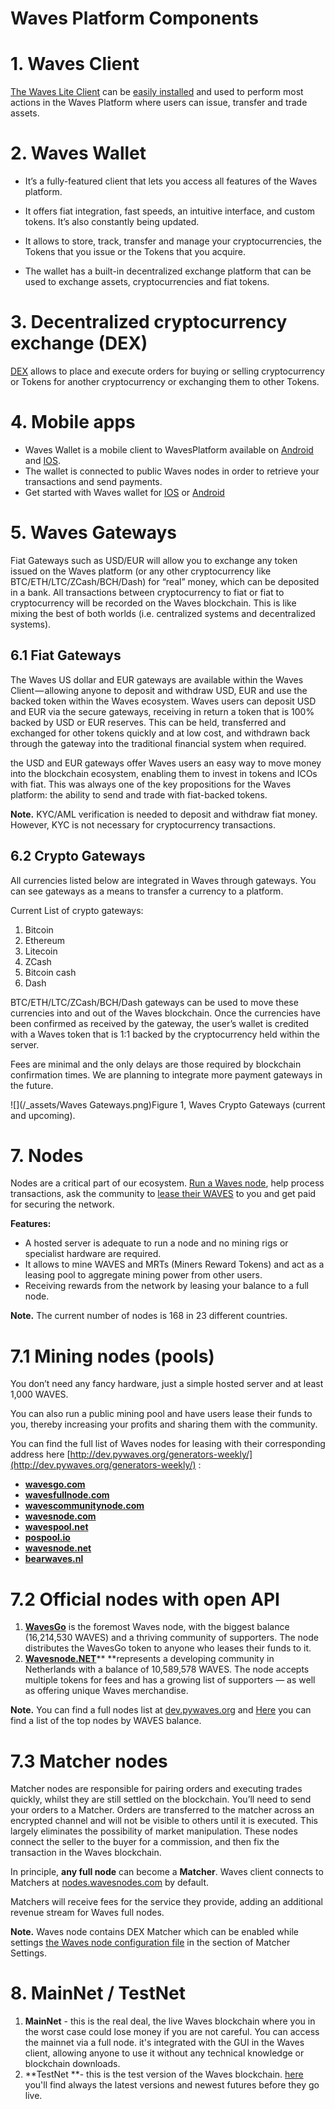 # Waves Platform Components

# 1. Waves Client

[The Waves Lite Client](https://beta.wavesplatform.com) can be [easily installed](en/waves-client/install-waves-client.md) and used to perform most actions in the Waves Platform where users can issue, transfer and trade assets.

# 2. Waves Wallet

* It’s a fully-featured client that lets you access all features of the Waves platform.

* It offers fiat integration, fast speeds, an intuitive interface, and custom tokens. It’s also constantly being updated.

* It allows to store, track, transfer and manage your cryptocurrencies, the Tokens that you issue or the Tokens that you acquire.

* The wallet has a built-in decentralized exchange platform that can be used to exchange assets, cryptocurrencies and fiat tokens.

# 3. Decentralized cryptocurrency exchange \(DEX\)

[DEX](en/platform-features/decentralized-cryptocurrency-exchange-dex.md) allows to place and execute orders for buying or selling cryptocurrency or Tokens for another cryptocurrency or exchanging them to other Tokens.

# 4. Mobile apps

* Waves Wallet is a mobile client to WavesPlatform available on [Android](https://play.google.com/store/apps/details?id=com.wavesplatform.wallet) and [IOS](https://itunes.apple.com/us/app/waves-wallet/id1233158971?mt=8).
* The wallet is connected to public Waves nodes in order to retrieve your transactions and send payments.
* Get started with Waves wallet for [IOS](en/mobile-apps/iOS.md) or [Android](//mobile-apps/android.md)

# 5. Waves Gateways

Fiat Gateways such as USD/EUR will allow you to exchange any token issued on the Waves platform \(or any other cryptocurrency like BTC/ETH/LTC/ZCash/BCH/Dash\) for “real” money, which can be deposited in a bank. All transactions between cryptocurrency to fiat or fiat to cryptocurrency will be recorded on the Waves blockchain. This is like mixing the best of both worlds \(i.e. centralized systems and decentralized systems\).

## 6.1 Fiat Gateways

The Waves US dollar and EUR gateways are available within the Waves Client — allowing anyone to deposit and withdraw USD, EUR and use the backed token within the Waves ecosystem. Waves users can deposit USD and EUR via the secure gateways, receiving in return a token that is 100% backed by USD or EUR reserves. This can be held, transferred and exchanged for other tokens quickly and at low cost, and withdrawn back through the gateway into the traditional financial system when required.

the USD and EUR gateways offer Waves users an easy way to move money into the blockchain ecosystem, enabling them to invest in tokens and ICOs with fiat. This was always one of the key propositions for the Waves platform: the ability to send and trade with fiat-backed tokens.

**Note.** KYC/AML verification is needed to deposit and withdraw fiat money. However, KYC is not necessary for cryptocurrency transactions.

## 6.2 Crypto Gateways

All currencies listed below are integrated in Waves through gateways. You can see gateways as a means to transfer a currency to a platform.

Current List of crypto gateways:

1. Bitcoin
2. Ethereum
3. Litecoin
4. ZCash
5. Bitcoin cash
6. Dash

BTC/ETH/LTC/ZCash/BCH/Dash gateways can be used to move these currencies into and out of the Waves blockchain. Once the currencies have been confirmed as received by the gateway, the user’s wallet is credited with a Waves token that is 1:1 backed by the cryptocurrency held within the server.

Fees are minimal and the only delays are those required by blockchain confirmation times. We are planning to integrate more payment gateways in the future.

![](/_assets/Waves Gateways.png)Figure 1, Waves Crypto Gateways \(current and upcoming\).

# 7. Nodes

Nodes are a critical part of our ecosystem. [Run a Waves node](en/waves-full-node/how-to-install-a-node/how-to-install-a-node.md), help process transactions, ask the community to [lease their WAVES](en/waves-client/account-management/waves-leasing.md) to you and get paid for securing the network.

**Features:**

* A hosted server is adequate to run a node and no mining rigs or specialist hardware are required.
* It allows to mine WAVES and MRTs \(Miners Reward Tokens\) and act as a leasing pool to aggregate mining power from other users.
* Receiving rewards from the network by leasing your balance to a full node.

**Note.** The current number of nodes is 168 in 23 different countries.

# 7.1 Mining nodes \(pools\)

You don’t need any fancy hardware, just a simple hosted server and at least 1,000 WAVES.

You can also run a public mining pool and have users lease their funds to you, thereby increasing your profits and sharing them with the community.

You can find the full list of Waves nodes for leasing with their corresponding address here [http://dev.pywaves.org/generators-weekly/](http://dev.pywaves.org/generators-weekly/) :

* [**wavesgo.com**](http://wavesgo.com/)
* [**wavesfullnode.com**](http://wavesfullnode.com/)
* [**wavescommunitynode.com**](http://wavescommunitynode.com/)
* [**wavesnode.com**](http://wavesnode.com/)
* [**wavespool.net**](http://wavespool.net/)
* [**pospool.io**](http://pospool.io/)
* [**wavesnode.net**](http://wavesnode.net/)
* [**bearwaves.nl**](http://bearwaves.nl/)

# 7.2 Official nodes with open API

1. [**WavesGo**](http://www.wavesgo.com) is the foremost Waves node, with the biggest balance \(16,214,530 WAVES\) and a thriving community of supporters. The node distributes the WavesGo token to anyone who leases their funds to it.
2. [**Wavesnode.NET**](https://wavesnode.net)** **represents a developing community in Netherlands with a balance of 10,589,578 WAVES. The node accepts multiple tokens for fees and has a growing list of supporters — as well as offering unique Waves merchandise.

**Note.** You can find a full nodes list at [dev.pywaves.org](http://dev.pywaves.org/generators/) and [Here](https://wavesplatform.com/leasing#nodes) you can find a list of the top nodes by WAVES balance.

# 7.3 Matcher nodes

Matcher nodes are responsible for pairing orders and executing trades quickly, whilst they are still settled on the blockchain. You’ll need to send your orders to a Matcher. Orders are transferred to the matcher across an encrypted channel and will not be visible to others until it is executed. This largely eliminates the possibility of market manipulation. These nodes connect the seller to the buyer for a commission, and then fix the transaction in the Waves blockchain.

In principle, **any full node** can become a **Matcher**. Waves client connects to Matchers at [nodes.wavesnodes.com](https://nodes.wavesnodes.com/) by default.

Matchers will receive fees for the service they provide, adding an additional revenue stream for Waves full nodes.

**Note.** Waves node contains DEX Matcher which can be enabled while settings [the Waves node configuration file](en/waves-full-node/how-to-configure-a-node.md) in the section of Matcher Settings.

# 8. MainNet / TestNet

1. **MainNet** - this is the real deal, the live Waves blockchain where you in the worst case could lose money if you are not careful. You can access the mainnet via a full node. it's integrated with the GUI in the Waves client, allowing anyone to use it without any technical knowledge or blockchain downloads.
2. **TestNet **- this is the test version of the Waves blockchain. [here](https://github.com/wavesplatform/Waves/releases) you'll find always the latest versions and newest futures before they go live.
